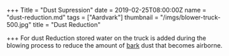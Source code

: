 +++
Title = "Dust Supression"
date = 2019-02-25T08:00:00Z
name = "dust-reduction.md"
tags = ["Aardvark"]
thumbnail = "/imgs/blower-truck-500.jpg"
title = "Dust Reduction"

+++
For dust Reduction stored water on the truck is added during the blowing process to reduce the amount of [bark](/products/fine-dark-bark-2/ "bark") dust that becomes airborne.
